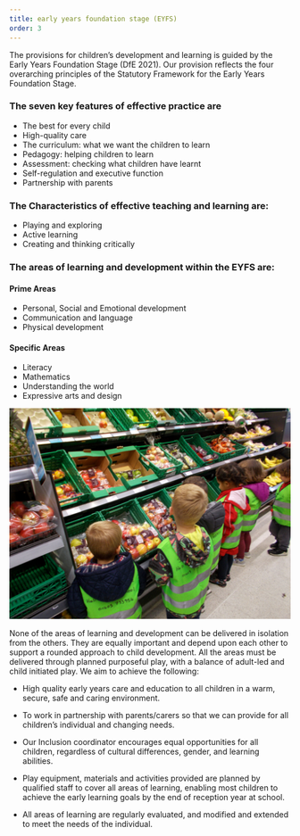 ```yaml
---
title: early years foundation stage (EYFS)
order: 3
---
```


The provisions for children’s development and learning is guided by the Early Years Foundation Stage (DfE 2021). Our provision reflects the four overarching principles of the Statutory Framework for the Early Years Foundation Stage.

### The seven key features of effective practice are

- The best for every child
- High-quality care
- The curriculum: what we want the children to learn
- Pedagogy: helping children to learn
- Assessment: checking what children have learnt
- Self-regulation and executive function
- Partnership with parents

### The Characteristics of effective teaching  and learning are:

- Playing and exploring
- Active learning
- Creating and thinking critically


### The areas of learning and development within the EYFS are:

#### Prime Areas

- Personal, Social and Emotional development
- Communication and language
- Physical development

#### Specific Areas

- Literacy
- Mathematics
- Understanding the world
- Expressive arts and design

![children visiting local shop](../../images/contact.jpg)

None of the areas of learning and development can be delivered in isolation from the others. They are equally important and depend upon each other to support a rounded approach to child development. All the areas must be delivered through planned purposeful play, with a balance of adult-led and child initiated play.
We aim to achieve the following:

- High quality early years care and education to all children in a warm, secure, safe and caring environment.

- To work in partnership with parents/carers so that we can provide for all children’s individual and changing needs.

- Our Inclusion coordinator encourages equal opportunities for all children, regardless of cultural differences, gender, and learning abilities.

- Play equipment, materials and activities provided are planned by qualified staff to cover all areas of learning, enabling most children to achieve the early learning goals by the end of reception year at school.

- All areas of learning are regularly evaluated, and modified and extended to meet the needs of the individual.

